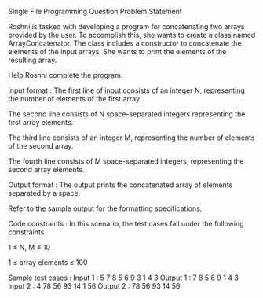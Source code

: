 Single File Programming Question
Problem Statement



Roshni is tasked with developing a program for concatenating two arrays provided by the user. To accomplish this, she wants to create a class named ArrayConcatenator. The class includes a constructor to concatenate the elements of the input arrays. She wants to print the elements of the resulting array.



Help Roshni complete the program.

Input format :
The first line of input consists of an integer N, representing the number of elements of the first array.

The second line consists of N space-separated integers representing the first array elements.

The third line consists of an integer M, representing the number of elements of the second array.

The fourth line consists of M space-separated integers, representing the second array elements.

Output format :
The output prints the concatenated array of elements separated by a space.



Refer to the sample output for the formatting specifications.

Code constraints :
In this scenario, the test cases fall under the following constraints

1 ≤ N, M ≤ 10

1 ≤ array elements ≤ 100

Sample test cases :
Input 1 :
5
7 8 5 6 9
3
1 4 3
Output 1 :
7 8 5 6 9 1 4 3 
Input 2 :
4
78 56 93 14
1
56
Output 2 :
78 56 93 14 56 